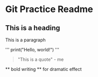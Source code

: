 # Git Practice Readme

## This is a heading

This is a paragraph

'''
print("Hello, world!")
'''

>"This is a quote" - me

** bold writing ** for dramatic effect
